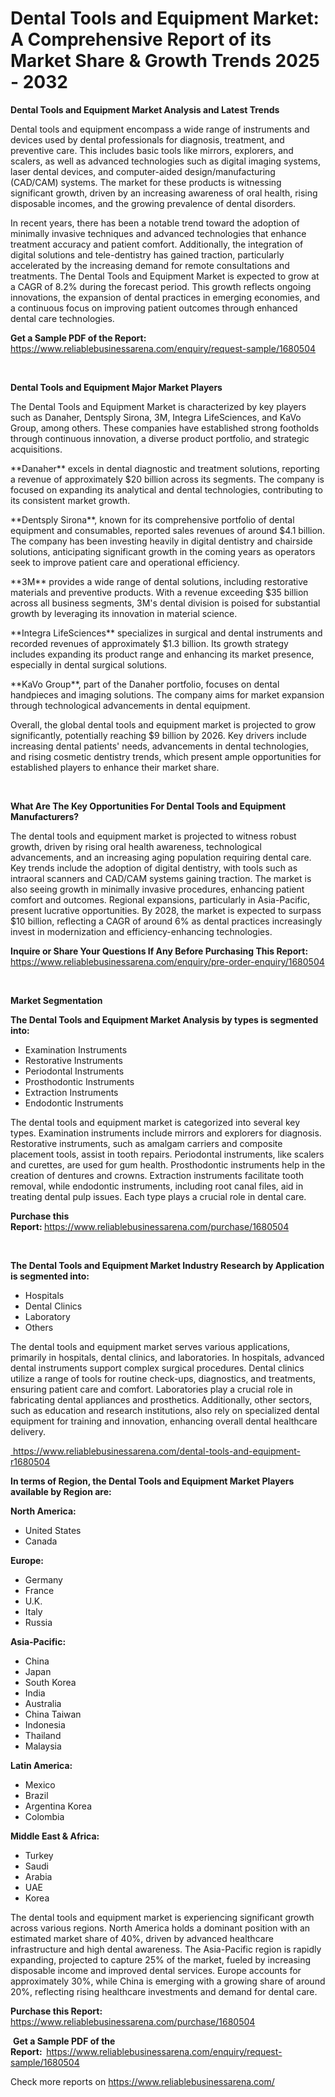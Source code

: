 <p><h1>Dental Tools and Equipment Market: A Comprehensive Report of its Market Share & Growth Trends 2025 - 2032</h1></p><p><strong>Dental Tools and Equipment Market Analysis and Latest Trends</strong></p>
<p><p>Dental tools and equipment encompass a wide range of instruments and devices used by dental professionals for diagnosis, treatment, and preventive care. This includes basic tools like mirrors, explorers, and scalers, as well as advanced technologies such as digital imaging systems, laser dental devices, and computer-aided design/manufacturing (CAD/CAM) systems. The market for these products is witnessing significant growth, driven by an increasing awareness of oral health, rising disposable incomes, and the growing prevalence of dental disorders.</p><p>In recent years, there has been a notable trend toward the adoption of minimally invasive techniques and advanced technologies that enhance treatment accuracy and patient comfort. Additionally, the integration of digital solutions and tele-dentistry has gained traction, particularly accelerated by the increasing demand for remote consultations and treatments. The Dental Tools and Equipment Market is expected to grow at a CAGR of 8.2% during the forecast period. This growth reflects ongoing innovations, the expansion of dental practices in emerging economies, and a continuous focus on improving patient outcomes through enhanced dental care technologies.</p></p>
<p><strong>Get a Sample PDF of the Report:&nbsp;</strong> <a href="https://www.reliablebusinessarena.com/enquiry/request-sample/1680504?utm_campaign=3098&utm_medium=2&utm_source=Github&utm_content=ia&utm_term=04032025&utm_id=dental-tools-and-equipment">https://www.reliablebusinessarena.com/enquiry/request-sample/1680504</a></p>
<p>&nbsp;</p>
<p><strong>Dental Tools and Equipment Major Market Players</strong></p>
<p><p>The Dental Tools and Equipment Market is characterized by key players such as Danaher, Dentsply Sirona, 3M, Integra LifeSciences, and KaVo Group, among others. These companies have established strong footholds through continuous innovation, a diverse product portfolio, and strategic acquisitions.</p><p>**Danaher** excels in dental diagnostic and treatment solutions, reporting a revenue of approximately $20 billion across its segments. The company is focused on expanding its analytical and dental technologies, contributing to its consistent market growth.</p><p>**Dentsply Sirona**, known for its comprehensive portfolio of dental equipment and consumables, reported sales revenues of around $4.1 billion. The company has been investing heavily in digital dentistry and chairside solutions, anticipating significant growth in the coming years as operators seek to improve patient care and operational efficiency.</p><p>**3M** provides a wide range of dental solutions, including restorative materials and preventive products. With a revenue exceeding $35 billion across all business segments, 3M's dental division is poised for substantial growth by leveraging its innovation in material science.</p><p>**Integra LifeSciences** specializes in surgical and dental instruments and recorded revenues of approximately $1.3 billion. Its growth strategy includes expanding its product range and enhancing its market presence, especially in dental surgical solutions.</p><p>**KaVo Group**, part of the Danaher portfolio, focuses on dental handpieces and imaging solutions. The company aims for market expansion through technological advancements in dental equipment.</p><p>Overall, the global dental tools and equipment market is projected to grow significantly, potentially reaching $9 billion by 2026. Key drivers include increasing dental patients' needs, advancements in dental technologies, and rising cosmetic dentistry trends, which present ample opportunities for established players to enhance their market share.</p></p>
<p>&nbsp;</p>
<p><strong>What Are The Key Opportunities For Dental Tools and Equipment Manufacturers?</strong></p>
<p><p>The dental tools and equipment market is projected to witness robust growth, driven by rising oral health awareness, technological advancements, and an increasing aging population requiring dental care. Key trends include the adoption of digital dentistry, with tools such as intraoral scanners and CAD/CAM systems gaining traction. The market is also seeing growth in minimally invasive procedures, enhancing patient comfort and outcomes. Regional expansions, particularly in Asia-Pacific, present lucrative opportunities. By 2028, the market is expected to surpass $10 billion, reflecting a CAGR of around 6% as dental practices increasingly invest in modernization and efficiency-enhancing technologies.</p></p>
<p><strong>Inquire or Share Your Questions If Any Before Purchasing This Report:</strong> <a href="https://www.reliablebusinessarena.com/enquiry/pre-order-enquiry/1680504?utm_campaign=3098&utm_medium=2&utm_source=Github&utm_content=ia&utm_term=04032025&utm_id=dental-tools-and-equipment">https://www.reliablebusinessarena.com/enquiry/pre-order-enquiry/1680504</a></p>
<p>&nbsp;</p>
<p><strong>Market Segmentation</strong></p>
<p><strong>The Dental Tools and Equipment Market Analysis by types is segmented into:</strong></p>
<p><ul><li>Examination Instruments</li><li>Restorative Instruments</li><li>Periodontal Instruments</li><li>Prosthodontic Instruments</li><li>Extraction Instruments</li><li>Endodontic Instruments</li></ul></p>
<p><p>The dental tools and equipment market is categorized into several key types. Examination instruments include mirrors and explorers for diagnosis. Restorative instruments, such as amalgam carriers and composite placement tools, assist in tooth repairs. Periodontal instruments, like scalers and curettes, are used for gum health. Prosthodontic instruments help in the creation of dentures and crowns. Extraction instruments facilitate tooth removal, while endodontic instruments, including root canal files, aid in treating dental pulp issues. Each type plays a crucial role in dental care.</p></p>
<p><strong>Purchase this Report:&nbsp;</strong><a href="https://www.reliablebusinessarena.com/purchase/1680504?utm_campaign=3098&utm_medium=2&utm_source=Github&utm_content=ia&utm_term=04032025&utm_id=dental-tools-and-equipment">https://www.reliablebusinessarena.com/purchase/1680504</a></p>
<p>&nbsp;</p>
<p><strong>The Dental Tools and Equipment Market Industry Research by Application is segmented into:</strong></p>
<p><ul><li>Hospitals</li><li>Dental Clinics</li><li>Laboratory</li><li>Others</li></ul></p>
<p><p>The dental tools and equipment market serves various applications, primarily in hospitals, dental clinics, and laboratories. In hospitals, advanced dental instruments support complex surgical procedures. Dental clinics utilize a range of tools for routine check-ups, diagnostics, and treatments, ensuring patient care and comfort. Laboratories play a crucial role in fabricating dental appliances and prosthetics. Additionally, other sectors, such as education and research institutions, also rely on specialized dental equipment for training and innovation, enhancing overall dental healthcare delivery.</p></p>
<p><a href="https://www.reliablebusinessarena.com/dental-tools-and-equipment-r1680504?utm_campaign=3098&utm_medium=2&utm_source=Github&utm_content=ia&utm_term=04032025&utm_id=dental-tools-and-equipment">&nbsp;https://www.reliablebusinessarena.com/dental-tools-and-equipment-r1680504</a></p>
<p><strong>In terms of Region, the Dental Tools and Equipment Market Players available by Region are:</strong></p>
<p>
    <p> <strong> North America: </strong>
        <ul>
            <li>United States</li>
            <li>Canada</li>
        </ul>
        </p> 
    <p> <strong> Europe: </strong>
        <ul>
            <li>Germany</li>
            <li>France</li>
            <li>U.K.</li>
            <li>Italy</li>
            <li>Russia</li>
        </ul>
        </p> 
    <p> <strong> Asia-Pacific: </strong>
        <ul>
            <li>China</li>
            <li>Japan</li>
            <li>South Korea</li>
            <li>India</li>
            <li>Australia</li>
            <li>China Taiwan</li>
            <li>Indonesia</li>
            <li>Thailand</li>
            <li>Malaysia</li>
        </ul>
        </p> 
    <p> <strong> Latin America: </strong>
        <ul>
            <li>Mexico</li>
            <li>Brazil</li>
            <li>Argentina Korea</li>
            <li>Colombia</li>
        </ul>
        </p> 
    <p> <strong> Middle East & Africa: </strong>
        <ul>
            <li>Turkey</li>
            <li>Saudi</li>
            <li>Arabia</li>
            <li>UAE</li>
            <li>Korea</li>
        </ul>
    </p>
    </p>
<p><p>The dental tools and equipment market is experiencing significant growth across various regions. North America holds a dominant position with an estimated market share of 40%, driven by advanced healthcare infrastructure and high dental awareness. The Asia-Pacific region is rapidly expanding, projected to capture 25% of the market, fueled by increasing disposable income and improved dental services. Europe accounts for approximately 30%, while China is emerging with a growing share of around 20%, reflecting rising healthcare investments and demand for dental care.</p></p>
<p><strong>Purchase this Report: </strong><a href="https://www.reliablebusinessarena.com/purchase/1680504?utm_campaign=3098&utm_medium=2&utm_source=Github&utm_content=ia&utm_term=04032025&utm_id=dental-tools-and-equipment">https://www.reliablebusinessarena.com/purchase/1680504</a></p>
<p>&nbsp;<strong>Get a Sample PDF of the Report:&nbsp;&nbsp;</strong><a href="https://www.reliablebusinessarena.com/enquiry/request-sample/1680504?utm_campaign=3098&utm_medium=2&utm_source=Github&utm_content=ia&utm_term=04032025&utm_id=dental-tools-and-equipment">https://www.reliablebusinessarena.com/enquiry/request-sample/1680504</a></p>
<p><strong></strong></p>
<p>Check more reports on <a href="https://www.reliablebusinessarena.com/?utm_campaign=3098&utm_medium=2&utm_source=Github&utm_content=ia&utm_term=04032025&utm_id=dental-tools-and-equipment">https://www.reliablebusinessarena.com/</a></p>